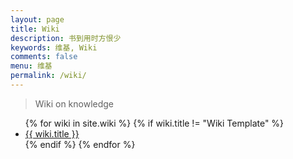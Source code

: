 ```yaml
---
layout: page
title: Wiki
description: 书到用时方恨少
keywords: 维基, Wiki
comments: false
menu: 维基
permalink: /wiki/
---
```


> Wiki on knowledge

<ul class="listing">
{% for wiki in site.wiki %}
{% if wiki.title != "Wiki Template" %}
<li class="listing-item"><a href="{{ site.url }}{{ wiki.url }}">{{ wiki.title }}</a></li>
{% endif %}
{% endfor %}
</ul>

